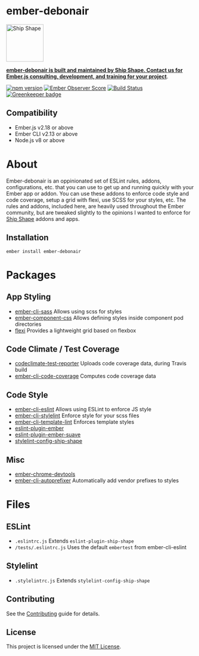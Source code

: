 ember-debonair
==============================================================================

<a href="https://shipshape.io/"><img src="http://i.imgur.com/KVqNjgO.png" alt="Ship Shape" width="100" height="100"/></a>

**[ember-debonair is built and maintained by Ship Shape. Contact us for Ember.js consulting, development, and training for your project](https://shipshape.io/ember-consulting)**.

[![npm version](https://badge.fury.io/js/ember-debonair.svg)](http://badge.fury.io/js/ember-debonair)
[![Ember Observer Score](http://emberobserver.com/badges/ember-debonair.svg)](http://emberobserver.com/addons/ember-debonair)
[![Build Status](https://travis-ci.org/shipshapecode/ember-debonair.svg?branch=master)](https://travis-ci.org/shipshapecode/ember-debonair) [![Greenkeeper badge](https://badges.greenkeeper.io/shipshapecode/ember-debonair.svg)](https://greenkeeper.io/)

Compatibility
------------------------------------------------------------------------------

* Ember.js v2.18 or above
* Ember CLI v2.13 or above
* Node.js v8 or above

# About
Ember-debonair is an oppinionated set of ESLint rules, addons, configurations, etc. that you can use to get up and running quickly with your Ember app or addon. You can use these addons to enforce code style and code coverage, setup a grid with flexi, use SCSS for your styles, etc. The rules and addons, included here, are heavily used throughout the Ember community, but are tweaked slightly to the opinions I wanted to enforce for [Ship Shape](https://shipshape.io) addons and apps.

Installation
------------------------------------------------------------------------------
```
ember install ember-debonair
```

# Packages

## App Styling
* [ember-cli-sass](https://github.com/aexmachina/ember-cli-sass) Allows using scss for styles
* [ember-component-css](https://github.com/ebryn/ember-component-css) Allows defining styles inside component pod directories
* [flexi](https://github.com/html-next/flexi) Provides a lightweight grid based on flexbox

## Code Climate / Test Coverage
* [codeclimate-test-reporter](https://github.com/codeclimate/javascript-test-reporter) Uploads code coverage data, during Travis build
* [ember-cli-code-coverage](https://github.com/kategengler/ember-cli-code-coverage) Computes code coverage data

## Code Style
* [ember-cli-eslint](https://github.com/ember-cli/ember-cli-eslint) Allows using ESLint to enforce JS style
* [ember-cli-stylelint](https://github.com/billybonks/ember-cli-stylelint) Enforce style for your scss files
* [ember-cli-template-lint](https://github.com/rwjblue/ember-cli-template-lint) Enforces template styles
* [eslint-plugin-ember](https://github.com/ember-cli/eslint-plugin-ember)
* [eslint-plugin-ember-suave](https://github.com/DockYard/eslint-plugin-ember-suave)
* [stylelint-config-ship-shape](https://github.com/shipshapecode/stylelint-config-ship-shape)

## Misc
* [ember-chrome-devtools](https://github.com/dwickern/ember-chrome-devtools)
* [ember-cli-autoprefixer](https://github.com/kimroen/ember-cli-autoprefixer) Automatically add vendor prefixes to styles

# Files

## ESLint
* `.eslintrc.js` Extends `eslint-plugin-ship-shape`
* `/tests/.eslintrc.js` Uses the default `embertest` from ember-cli-eslint

## Stylelint
* `.stylelintrc.js` Extends `stylelint-config-ship-shape`

Contributing
------------------------------------------------------------------------------

See the [Contributing](CONTRIBUTING.md) guide for details.


License
------------------------------------------------------------------------------

This project is licensed under the [MIT License](LICENSE.md).
